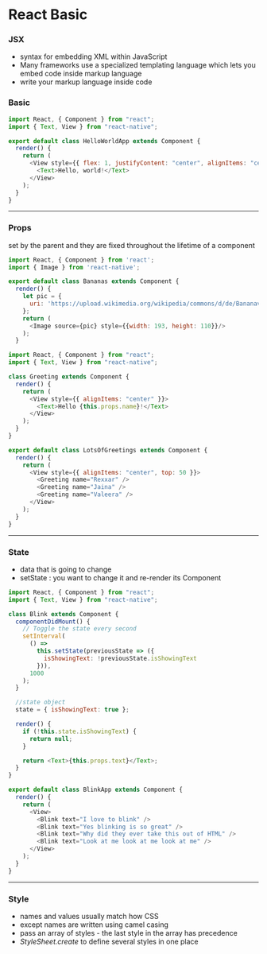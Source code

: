 # React Basic

### JSX

- syntax for embedding XML within JavaScript
- Many frameworks use a specialized templating language which lets you embed code inside markup language
- write your markup language inside code

### Basic

```js
import React, { Component } from "react";
import { Text, View } from "react-native";

export default class HelloWorldApp extends Component {
  render() {
    return (
      <View style={{ flex: 1, justifyContent: "center", alignItems: "center" }}>
        <Text>Hello, world!</Text>
      </View>
    );
  }
}
```

---

### Props

set by the parent and they are fixed throughout the lifetime of a component

```js
import React, { Component } from 'react';
import { Image } from 'react-native';

export default class Bananas extends Component {
  render() {
    let pic = {
      uri: 'https://upload.wikimedia.org/wikipedia/commons/d/de/Bananavarieties.jpg'
    };
    return (
      <Image source={pic} style={{width: 193, height: 110}}/>
    );
  }
```

```js
import React, { Component } from "react";
import { Text, View } from "react-native";

class Greeting extends Component {
  render() {
    return (
      <View style={{ alignItems: "center" }}>
        <Text>Hello {this.props.name}!</Text>
      </View>
    );
  }
}

export default class LotsOfGreetings extends Component {
  render() {
    return (
      <View style={{ alignItems: "center", top: 50 }}>
        <Greeting name="Rexxar" />
        <Greeting name="Jaina" />
        <Greeting name="Valeera" />
      </View>
    );
  }
}
```

---

### State

- data that is going to change
- setState : you want to change it and re-render its Component

```js
import React, { Component } from "react";
import { Text, View } from "react-native";

class Blink extends Component {
  componentDidMount() {
    // Toggle the state every second
    setInterval(
      () =>
        this.setState(previousState => ({
          isShowingText: !previousState.isShowingText
        })),
      1000
    );
  }

  //state object
  state = { isShowingText: true };

  render() {
    if (!this.state.isShowingText) {
      return null;
    }

    return <Text>{this.props.text}</Text>;
  }
}

export default class BlinkApp extends Component {
  render() {
    return (
      <View>
        <Blink text="I love to blink" />
        <Blink text="Yes blinking is so great" />
        <Blink text="Why did they ever take this out of HTML" />
        <Blink text="Look at me look at me look at me" />
      </View>
    );
  }
}
```

---

### Style

- names and values usually match how CSS
- except names are written using camel casing
- pass an array of styles - the last style in the array has precedence
- _StyleSheet.create_ to define several styles in one place

